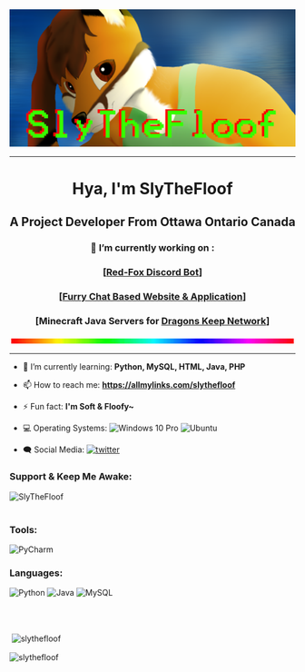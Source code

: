 <!--
    Copyrighted 2021 (C) SlyTheFloof
    Please do not copy. 
    I am grateful you are interested, 
    but please search up your own code for your own readme and figure it out yourself.
-->

<div align="center">
    <img src="https://raw.githubusercontent.com/SlyTheFloof/SlyTheFloof/main/SlyTheFloof%20Banner.png">
    <hr>
</div>


<h1 align="center">Hya, I'm SlyTheFloof</h1>

<h2 align="center">A Project Developer From Ottawa Ontario Canada</h2>

<h3 align="center">🔭 I’m currently working on :</h3>

<h3 align="center">[<a href="https://redfoxbot.xyz">Red-Fox Discord Bot</a>]</h3>

<h3 align="center">[<a href="http://furchat.xyz">Furry Chat Based Website & Application</a>]</h3>

<h3 align="center">[Minecraft Java Servers for <a href="http://dragonskeep.xyz">Dragons Keep Network</a>]</h3>

<div align="center">
    <img src="https://raw.githubusercontent.com/SlyTheFloof/SlyTheFloof/main/Rainbow%20Devider.gif">
    <hr>
</div>


- 🏫 I’m currently learning: **Python, MySQL, HTML, Java, PHP**

- 📫 How to reach me: **https://allmylinks.com/slythefloof**

- ⚡ Fun fact: **I'm Soft & Floofy~**

- 💻 Operating Systems:
     ![Windows 10 Pro](https://img.shields.io/badge/Windows⠀10⠀Pro-0078D6?style=for-the-badge&logo=windows&logoColor=white)
     <img alt="Ubuntu" src="https://img.shields.io/badge/Ubuntu-E95420?style=for-the-badge&logo=ubuntu&logoColor=white" />
 
- 🗨️ Social Media:
     [<img src='https://img.shields.io/badge/@SlyTheFloof-%231DA1F2.svg?style=for-the-badge&logo=Twitter&logoColor=white' alt='twitter'>](https://twitter.com/SlyTheFloof)
 

<h3 align="left">Support & Keep Me Awake:</h3>
<p><a href="https://www.buymeacoffee.com/SlyTheFloof"> <img align="left" src="https://img.shields.io/badge/Buy%20Me%20a%20Coffee-ffdd00?style=for-the-badge&logo=buy-me-a-coffee&logoColor=black" alt="SlyTheFloof"/></a></p>

<br/> <br/>

<h3 align="left">Tools:</h3>

<div align="left">
    <img alt="PyCharm" src="https://img.shields.io/badge/pycharm-143?style=for-the-badge&logo=pycharm&logoColor=black&color=black&labelColor=green" />    
</div>

<h3 align="left">Languages:</h3>

<div align="left">
    <img alt="Python" src="https://img.shields.io/badge/python-%2314354C.svg?style=for-the-badge&logo=python&logoColor=white" />
    <img alt="Java" src="https://img.shields.io/badge/java-%23ED8B00.svg?style=for-the-badge&logo=java&logoColor=white" />
    <img alt="MySQL" src="https://img.shields.io/badge/mysql-%2300f.svg?style=for-the-badge&logo=mysql&logoColor=white" />
</div>

<br/> <br/>

<p>&nbsp;<img align="center" src="https://github-readme-stats.vercel.app/api?username=slythefloof&show_icons=true&locale=en" alt="slythefloof" /></p>

<p><img align="center" src="https://github-readme-streak-stats.herokuapp.com/?user=slythefloof&" alt="slythefloof" /></p>
